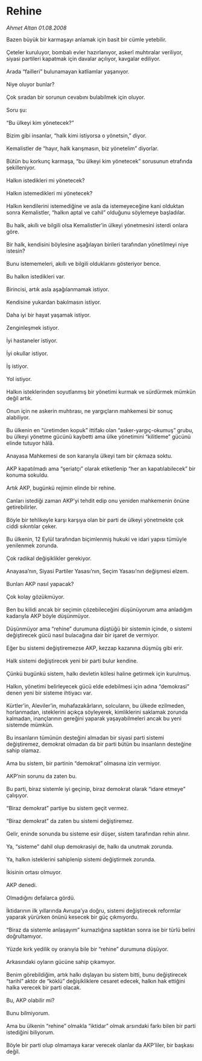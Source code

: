 # Rehine

*Ahmet Altan 01.08.2008*

<div class="taraf_structure_2col_1zq">
<div class="margen_n">



 <p>Bazen büyük bir karmaşayı anlamak için basit bir cümle yetebilir.<br/><br/>Çeteler kuruluyor, bombalı evler hazırlanıyor, askerî muhtıralar veriliyor, siyasi partileri kapatmak için davalar açılıyor, kavgalar ediliyor.<br/><br/>Arada “failleri” bulunamayan katliamlar yaşanıyor.<br/><br/>Niye oluyor bunlar?<br/><br/>Çok sıradan bir sorunun cevabını bulabilmek için oluyor.<br/><br/>Soru şu:<br/><br/>“Bu ülkeyi kim yönetecek?”<br/><br/>Bizim gibi insanlar, “halk kimi istiyorsa o yönetsin,” diyor.<br/><br/>Kemalistler de “hayır, halk karışmasın, biz yönetelim” diyorlar.<br/><br/>Bütün bu korkunç karmaşa, “bu ülkeyi kim yönetecek” sorusunun etrafında şekilleniyor.<br/><br/>Halkın istedikleri mi yönetecek?<br/><br/>Halkın istemedikleri mi yönetecek?<br/><br/>Halkın kendilerini istemediğine ve asla da istemeyeceğine kani olduktan sonra Kemalistler, “halkın aptal ve cahil” olduğunu söylemeye başladılar.<br/><br/>Bu halk, akıllı ve bilgili olsa Kemalistler’in ülkeyi yönetmesini isterdi onlara göre.<br/><br/>Bir halk, kendisini böylesine aşağılayan birileri tarafından yönetilmeyi niye istesin?<br/><br/>Bunu istememeleri, akıllı ve bilgili olduklarını gösteriyor bence.<br/><br/>Bu halkın istedikleri var.<br/><br/>Birincisi, artık asla aşağılanmamak istiyor.<br/><br/>Kendisine yukardan bakılmasın istiyor.<br/><br/>Daha iyi bir hayat yaşamak istiyor.<br/><br/>Zenginleşmek istiyor.<br/><br/>İyi hastaneler istiyor.<br/><br/>İyi okullar istiyor.<br/><br/>İş istiyor.<br/><br/>Yol istiyor.<br/><br/>Halkın isteklerinden soyutlanmış bir yönetimi kurmak ve sürdürmek mümkün değil artık.<br/><br/>Onun için ne askerin muhtırası, ne yargıçların mahkemesi bir sonuç alabiliyor.<br/><br/>Bu ülkenin en “üretimden kopuk” ittifakı olan “asker-yargıç-okumuş” grubu, bu ülkeyi yönetme gücünü kaybetti ama ülke yönetimini “kilitleme” gücünü elinde tutuyor hâlâ.<br/><br/>Anayasa Mahkemesi de son kararıyla ülkeyi tam bir çıkmaza soktu.<br/><br/>AKP kapatılmadı ama “şeriatçı” olarak etiketlenip “her an kapatılabilecek” bir konuma sokuldu.<br/><br/>Artık AKP, bugünkü rejimin elinde bir rehine.<br/><br/>Canları istediği zaman AKP’yi tehdit edip onu yeniden mahkemenin önüne getirebilirler.<br/><br/>Böyle bir tehlikeyle karşı karşıya olan bir parti de ülkeyi yönetmekte çok ciddi sıkıntılar çeker.<br/><br/>Bu ülkenin, 12 Eylül tarafından biçimlenmiş hukuki ve idari yapısı tümüyle yenilenmek zorunda.<br/><br/>Çok radikal değişiklikler gerekiyor.<br/><br/>Anayasa’nın, Siyasi Partiler Yasası’nın, Seçim Yasası’nın değişmesi elzem.<br/><br/>Bunları AKP nasıl yapacak?<br/><br/>Çok kolay gözükmüyor.<br/><br/>Ben bu kilidi ancak bir seçimin çözebileceğini düşünüyorum ama anladığım kadarıyla AKP böyle düşünmüyor.<br/><br/>Düşünmüyor ama “rehine” durumuna düştüğü bir sistemin içinde, o sistemi değiştirecek gücü nasıl bulacağına dair bir işaret de vermiyor.<br/><br/>Eğer bu sistemi değiştiremezse AKP, kezzap kazanına düşmüş gibi erir.<br/><br/>Halk sistemi değiştirecek yeni bir parti bulur kendine.<br/><br/>Çünkü bugünkü sistem, halkı devletin kölesi haline getirmek için kurulmuş.<br/><br/>Halkın, yönetimi belirleyecek gücü elde edebilmesi için adına “demokrasi” denen yeni bir sisteme ihtiyacı var.<br/><br/>Kürtler’in, Aleviler’in, muhafazakârların, solcuların, bu ülkede ezilmeden, horlanmadan, isteklerini açıkça söyleyerek, kimliklerini saklamak zorunda kalmadan, inançlarının gereğini yaparak yaşayabilmeleri ancak bu yeni sistemde mümkün.<br/><br/>Bu insanların tümünün desteğini almadan bir siyasi parti sistemi değiştiremez, demokrat olmadan da bir parti bütün bu insanların desteğine sahip olamaz.<br/><br/>Ama bu sistem, bir partinin “demokrat” olmasına izin vermiyor.<br/><br/>AKP’nin sorunu da zaten bu.<br/><br/>Bu parti, biraz sistemle iyi geçinip, biraz demokrat olarak “idare etmeye” çalışıyor.<br/><br/>“Biraz demokrat” partiye bu sistem geçit vermez.<br/><br/>“Biraz demokrat” da zaten bu sistemi değiştiremez.<br/><br/>Gelir, eninde sonunda bu sisteme esir düşer, sistem tarafından rehin alınır.<br/><br/>Ya, “sisteme” dahil olup demokrasiyi de, halkı da unutmak zorunda.<br/><br/>Ya, halkın isteklerini sahiplenip sistemi değiştirmek zorunda.<br/><br/>İkisinin ortası olmuyor.<br/><br/>AKP denedi.<br/><br/>Olmadığını defalarca gördü.<br/><br/>İktidarının ilk yıllarında Avrupa’ya doğru, sistemi değiştirecek reformlar yaparak yürürken önünü kesecek bir güç çıkmıyordu.<br/><br/>“Biraz da sistemle anlaşayım” kurnazlığına saptıktan sonra ise bir türlü belini doğrultamıyor.<br/><br/>Yüzde kırk yedilik oy oranıyla bile bir “rehine” durumuna düşüyor.<br/><br/>Arkasındaki oyların gücüne sahip çıkamıyor.<br/><br/>Benim görebildiğim, artık halkı dışlayan bu sistem bitti, bunu değiştirecek “tarihî” aktör de “köklü” değişikliklere cesaret edecek, halkın hak ettiğini halka verecek bir parti olacak.<br/><br/>Bu, AKP olabilir mi?<br/><br/>Bunu bilmiyorum.<br/><br/>Ama bu ülkenin “rehine” olmakla “iktidar” olmak arsındaki farkı bilen bir parti istediğini biliyorum.<br/><br/>Böyle bir parti olup olmamaya karar verecek olanlar da AKP’liler, bir başkası değil.</p>
<br/>
<br/>
<br/>



<br/>


<div id="taraf_not">
</div>

</div>


</div>
